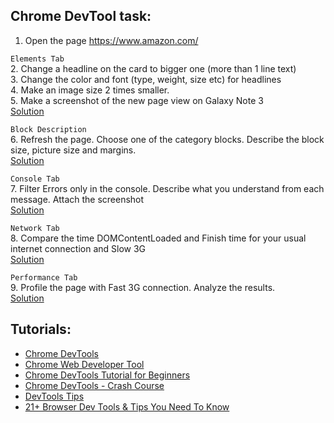 ## Chrome DevTool task:

1. Open the page https://www.amazon.com/  

`Elements Tab`  
2. Change a headline on the card to bigger one (more than 1 line text)  
3. Change the color and font (type, weight, size etc) for headlines  
4. Make an image size 2 times smaller.  
5. Make a screenshot of the new page view on Galaxy Note 3  
[Solution](01-Elements-Tab.md)  

`Block Description`  
6. Refresh the page. Choose one of the category blocks. Describe the block size, picture size and margins.  
[Solution](02-Block-Description.md)  

`Console Tab`  
7. Filter Errors only in the console. Describe what you understand from each message. Attach the screenshot  
[Solution](03-Console-Tab.md)  

`Network Tab`  
8. Compare the time DOMContentLoaded and Finish time for your usual internet connection and Slow 3G  
[Solution](04-Network-Tab.md)  

`Performance Tab`  
9. Profile the page with Fast 3G connection. Analyze the results.  
[Solution](03-Console-Tab.md)  

## Tutorials:

- [Chrome DevTools](https://developer.chrome.com/docs/devtools)
- [Chrome Web Developer Tool](https://www.youtube.com/watch?v=NUKxyR0G1MU&list=PLyuRouwmQCjm3dOz4ea90ZqMRaicX07fo&index=1)
- [Chrome DevTools Tutorial for Beginners](https://www.youtube.com/watch?v=Mm-Dqj2tNS4)
- [Chrome DevTools - Crash Course](https://www.youtube.com/watch?v=gTVpBbFWry8)
- [DevTools Tips](https://www.youtube.com/watch?v=KxjGYcHZ_uI&list=PLNYkxOF6rcIAcezfL8q0rjt13ufKseL5X)
- [21+ Browser Dev Tools & Tips You Need To Know](https://www.youtube.com/watch?v=TcTSqhpm80Y)